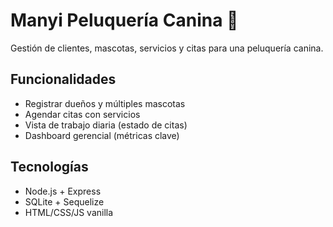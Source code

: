 # Manyi Peluquería Canina 🐶

Gestión de clientes, mascotas, servicios y citas para una peluquería canina.

## Funcionalidades
- Registrar dueños y múltiples mascotas
- Agendar citas con servicios
- Vista de trabajo diaria (estado de citas)
- Dashboard gerencial (métricas clave)

## Tecnologías
- Node.js + Express
- SQLite + Sequelize
- HTML/CSS/JS vanilla
